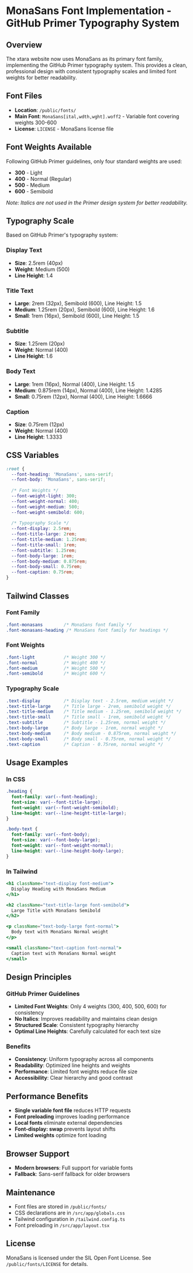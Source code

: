 # MonaSans Font Implementation - GitHub Primer Typography System

## Overview
The xtara website now uses MonaSans as its primary font family, implementing the GitHub Primer typography system. This provides a clean, professional design with consistent typography scales and limited font weights for better readability.

## Font Files
- **Location**: `/public/fonts/`
- **Main Font**: `MonaSans[ital,wdth,wght].woff2` - Variable font covering weights 300-600
- **License**: `LICENSE` - MonaSans license file

## Font Weights Available
Following GitHub Primer guidelines, only four standard weights are used:
- **300** - Light
- **400** - Normal (Regular)
- **500** - Medium
- **600** - Semibold

*Note: Italics are not used in the Primer design system for better readability.*

## Typography Scale
Based on GitHub Primer's typography system:

### Display Text
- **Size**: 2.5rem (40px)
- **Weight**: Medium (500)
- **Line Height**: 1.4

### Title Text
- **Large**: 2rem (32px), Semibold (600), Line Height: 1.5
- **Medium**: 1.25rem (20px), Semibold (600), Line Height: 1.6
- **Small**: 1rem (16px), Semibold (600), Line Height: 1.5

### Subtitle
- **Size**: 1.25rem (20px)
- **Weight**: Normal (400)
- **Line Height**: 1.6

### Body Text
- **Large**: 1rem (16px), Normal (400), Line Height: 1.5
- **Medium**: 0.875rem (14px), Normal (400), Line Height: 1.4285
- **Small**: 0.75rem (12px), Normal (400), Line Height: 1.6666

### Caption
- **Size**: 0.75rem (12px)
- **Weight**: Normal (400)
- **Line Height**: 1.3333

## CSS Variables
```css
:root {
  --font-heading: 'MonaSans', sans-serif;
  --font-body: 'MonaSans', sans-serif;
  
  /* Font Weights */
  --font-weight-light: 300;
  --font-weight-normal: 400;
  --font-weight-medium: 500;
  --font-weight-semibold: 600;
  
  /* Typography Scale */
  --font-display: 2.5rem;
  --font-title-large: 2rem;
  --font-title-medium: 1.25rem;
  --font-title-small: 1rem;
  --font-subtitle: 1.25rem;
  --font-body-large: 1rem;
  --font-body-medium: 0.875rem;
  --font-body-small: 0.75rem;
  --font-caption: 0.75rem;
}
```

## Tailwind Classes

### Font Family
```css
.font-monasans        /* MonaSans font family */
.font-monasans-heading /* MonaSans font family for headings */
```

### Font Weights
```css
.font-light           /* Weight 300 */
.font-normal          /* Weight 400 */
.font-medium          /* Weight 500 */
.font-semibold        /* Weight 600 */
```

### Typography Scale
```css
.text-display         /* Display text - 2.5rem, medium weight */
.text-title-large     /* Title large - 2rem, semibold weight */
.text-title-medium    /* Title medium - 1.25rem, semibold weight */
.text-title-small     /* Title small - 1rem, semibold weight */
.text-subtitle        /* Subtitle - 1.25rem, normal weight */
.text-body-large      /* Body large - 1rem, normal weight */
.text-body-medium     /* Body medium - 0.875rem, normal weight */
.text-body-small      /* Body small - 0.75rem, normal weight */
.text-caption         /* Caption - 0.75rem, normal weight */
```

## Usage Examples

### In CSS
```css
.heading {
  font-family: var(--font-heading);
  font-size: var(--font-title-large);
  font-weight: var(--font-weight-semibold);
  line-height: var(--line-height-title-large);
}

.body-text {
  font-family: var(--font-body);
  font-size: var(--font-body-large);
  font-weight: var(--font-weight-normal);
  line-height: var(--line-height-body-large);
}
```

### In Tailwind
```jsx
<h1 className="text-display font-medium">
  Display Heading with MonaSans Medium
</h1>

<h2 className="text-title-large font-semibold">
  Large Title with MonaSans Semibold
</h2>

<p className="text-body-large font-normal">
  Body text with MonaSans Normal weight
</p>

<small className="text-caption font-normal">
  Caption text with MonaSans Normal weight
</small>
```

## Design Principles

### GitHub Primer Guidelines
- **Limited Font Weights**: Only 4 weights (300, 400, 500, 600) for consistency
- **No Italics**: Improves readability and maintains clean design
- **Structured Scale**: Consistent typography hierarchy
- **Optimal Line Heights**: Carefully calculated for each text size

### Benefits
- **Consistency**: Uniform typography across all components
- **Readability**: Optimized line heights and weights
- **Performance**: Limited font weights reduce file size
- **Accessibility**: Clear hierarchy and good contrast

## Performance Benefits
- **Single variable font file** reduces HTTP requests
- **Font preloading** improves loading performance
- **Local fonts** eliminate external dependencies
- **Font-display: swap** prevents layout shifts
- **Limited weights** optimize font loading

## Browser Support
- **Modern browsers**: Full support for variable fonts
- **Fallback**: Sans-serif fallback for older browsers

## Maintenance
- Font files are stored in `/public/fonts/`
- CSS declarations are in `/src/app/globals.css`
- Tailwind configuration in `/tailwind.config.ts`
- Font preloading in `/src/app/layout.tsx`

## License
MonaSans is licensed under the SIL Open Font License. See `/public/fonts/LICENSE` for details.
